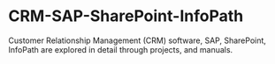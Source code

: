 # CRM-SAP-SharePoint-InfoPath
Customer Relationship Management (CRM) software, SAP, SharePoint, InfoPath are explored in detail through projects, and manuals.
